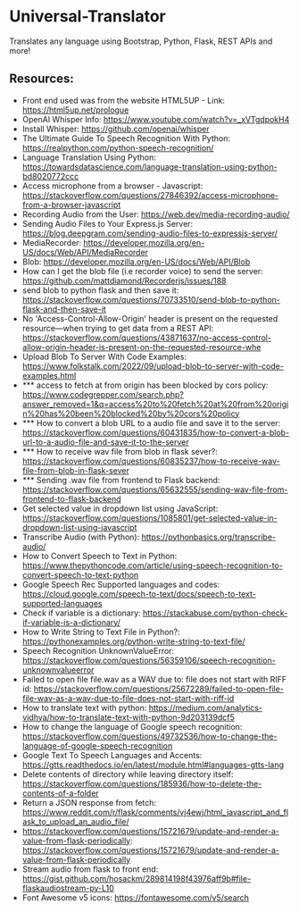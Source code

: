 # Universal-Translator
Translates any language using Bootstrap, Python, Flask, REST APIs and more!

## Resources:
- Front end used was from the website HTML5UP - Link: https://html5up.net/prologue
- OpenAI Whisper Info: https://www.youtube.com/watch?v=_xVTgdpokH4
- Install Whisper: https://github.com/openai/whisper
- The Ultimate Guide To Speech Recognition With Python: https://realpython.com/python-speech-recognition/
- Language Translation Using Python: https://towardsdatascience.com/language-translation-using-python-bd8020772ccc
- Access microphone from a browser - Javascript: https://stackoverflow.com/questions/27846392/access-microphone-from-a-browser-javascript
- Recording Audio from the User: https://web.dev/media-recording-audio/
- Sending Audio Files to Your Express.js Server: https://blog.deepgram.com/sending-audio-files-to-expressjs-server/
- MediaRecorder: https://developer.mozilla.org/en-US/docs/Web/API/MediaRecorder
- Blob: https://developer.mozilla.org/en-US/docs/Web/API/Blob
- How can I get the blob file (i.e recorder voice) to send the server: https://github.com/mattdiamond/Recorderjs/issues/188
- send blob to python flask and then save it: https://stackoverflow.com/questions/70733510/send-blob-to-python-flask-and-then-save-it
- No 'Access-Control-Allow-Origin' header is present on the requested resource—when trying to get data from a REST API: https://stackoverflow.com/questions/43871637/no-access-control-allow-origin-header-is-present-on-the-requested-resource-whe
- Upload Blob To Server With Code Examples: https://www.folkstalk.com/2022/09/upload-blob-to-server-with-code-examples.html
- *** access to fetch at from origin has been blocked by cors policy: https://www.codegrepper.com/search.php?answer_removed=1&q=access%20to%20fetch%20at%20from%20origin%20has%20been%20blocked%20by%20cors%20policy
- *** How to convert a blob URL to a audio file and save it to the server: https://stackoverflow.com/questions/60431835/how-to-convert-a-blob-url-to-a-audio-file-and-save-it-to-the-server
- *** How to receive wav file from blob in flask sever?: https://stackoverflow.com/questions/60835237/how-to-receive-wav-file-from-blob-in-flask-sever
- *** Sending .wav file from frontend to Flask backend: https://stackoverflow.com/questions/65632555/sending-wav-file-from-frontend-to-flask-backend
- Get selected value in dropdown list using JavaScript: https://stackoverflow.com/questions/1085801/get-selected-value-in-dropdown-list-using-javascript
- Transcribe Audio (with Python): https://pythonbasics.org/transcribe-audio/
- How to Convert Speech to Text in Python: https://www.thepythoncode.com/article/using-speech-recognition-to-convert-speech-to-text-python
- Google Speech Rec Supported languages and codes: https://cloud.google.com/speech-to-text/docs/speech-to-text-supported-languages
- Check if variable is a dictionary: https://stackabuse.com/python-check-if-variable-is-a-dictionary/
- How to Write String to Text File in Python?: https://pythonexamples.org/python-write-string-to-text-file/
- Speech Recognition UnknownValueError: https://stackoverflow.com/questions/56359106/speech-recognition-unknownvalueerror
- Failed to open file file.wav as a WAV due to: file does not start with RIFF id: https://stackoverflow.com/questions/25672289/failed-to-open-file-file-wav-as-a-wav-due-to-file-does-not-start-with-riff-id
- How to translate text with python: https://medium.com/analytics-vidhya/how-to-translate-text-with-python-9d203139dcf5
- How to change the language of Google speech recognition: https://stackoverflow.com/questions/49732536/how-to-change-the-language-of-google-speech-recognition
- Google Text To Speech Languages and Accents: https://gtts.readthedocs.io/en/latest/module.html#languages-gtts-lang
- Delete contents of directory while leaving directory itself: https://stackoverflow.com/questions/185936/how-to-delete-the-contents-of-a-folder
- Return a JSON response from fetch: https://www.reddit.com/r/flask/comments/vj4ewj/html_javascript_and_flask_to_upload_an_audio_file/
- https://stackoverflow.com/questions/15721679/update-and-render-a-value-from-flask-periodically: https://stackoverflow.com/questions/15721679/update-and-render-a-value-from-flask-periodically
- Stream audio from flask to front end: https://gist.github.com/hosackm/289814198f43976aff9b#file-flaskaudiostream-py-L10
- Font Awesome v5 icons: https://fontawesome.com/v5/search

